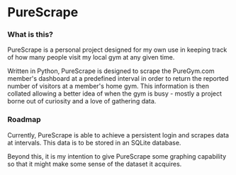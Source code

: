 # PureScrape

### What is this?

PureScrape is a personal project designed for my own use in keeping track of how many people visit my local gym at any given time.

Written in Python, PureScrape is designed to scrape the PureGym.com member's dashboard at a predefined interval in order to return the reported number of visitors at a member's home gym. This information is then collated allowing a better idea of when the gym is busy - mostly a project borne out of curiosity and a love of gathering data.

### Roadmap

Currently, PureScrape is able to achieve a persistent login and scrapes data at intervals. This data is to be stored in an SQLite database.

Beyond this, it is my intention to give PureScrape some graphing capability so that it might make some sense of the dataset it acquires.

